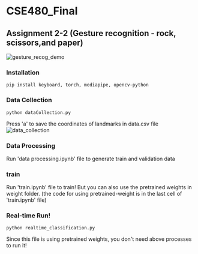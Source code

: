 # CSE480_Final


## Assignment 2-2 (Gesture recognition - rock, scissors,and paper)
![gesture_recog_demo](./assignment2-2/demo/demo.gif)

### Installation
~~~
pip install keyboard, torch, mediapipe, opencv-python
~~~

### Data Collection
~~~
python dataCollection.py
~~~
Press 'a' to save the coordinates of landmarks in data.csv file
![data_collection](./assignment2-2/demo/data_collecting.gif)

### Data Processing
Run 'data processing.ipynb' file to generate train and validation data

### train
Run 'train.ipynb' file to train! 
But you can also use the pretrained weights in weight folder. (the code for using pretrained-weight is in the last cell of 'train.ipynb' file)

### Real-time Run!
~~~
python realtime_classification.py
~~~
Since this file is using pretrained weights, you don't need above processes to run it!
